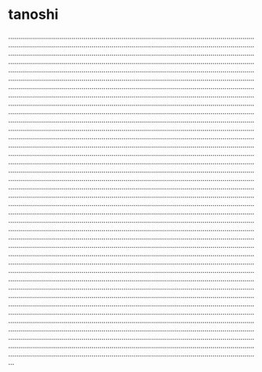 # tanoshi
.......................................................................................................................................................................................................................................................................................................................................................................................................................................................................................................................................................................................................................................................................................................................................................................................................................................................................................................................................................................................................................................................................................................................................................................................................................................................................................................................................................................................................................................................................................................................................................................................................................................................................................................................................................................................................................................................................................................................................................................................................................................................................................................................................................................................................................................................................................................................................................................................................................................................................................................................................................................................................................................................................................................................................................................................................................................................................................................................................................................................................................................................................................................................................................................................................................................................................................................................................................................................................................................................................................................................................................................................................................................................................................................................................................................................................................................................................................................................................................................................................................................................................................................................................................................................................................................................................................................................................................................................................................................................................................................................................................................................................................................................................................................................................................................................................................................................................................................................................................................................................................................